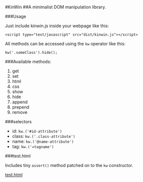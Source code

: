 #KinWin
##A minimalist DOM manipulation library.

###Usage

Just include kinwin.js inside your webpage like this:

`<script type="text/javascript" src="dist/kinwin.js"></script>`

All methods can be accessed using the `kw` operator like this:

`kw('.someClass').hide();`

###Available methods:

1. get
2. set
3. html
4. css
5. show
6. hide
7. append
8. prepend
9. remove

###selectors

+ id: `kw.('#id-attribute')`
+ class: `kw.('.class-attribute')`
+ name: `kw.('@name-attribute')`
+ tag: `kw.('=tagname')`

###test.html

Includes tiny `assert()` method patched on to the `kw` constructor.

[test.html](https://rawgit.com/dfkaye/kinwin.js/master/test/suite.html)
